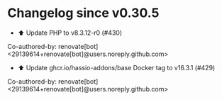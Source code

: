 # Changelog since v0.30.5
- ⬆️ Update PHP to v8.3.12-r0 (#430)

Co-authored-by: renovate[bot] <29139614+renovate[bot]@users.noreply.github.com> 
- ⬆️ Update ghcr.io/hassio-addons/base Docker tag to v16.3.1 (#429)

Co-authored-by: renovate[bot] <29139614+renovate[bot]@users.noreply.github.com> 
